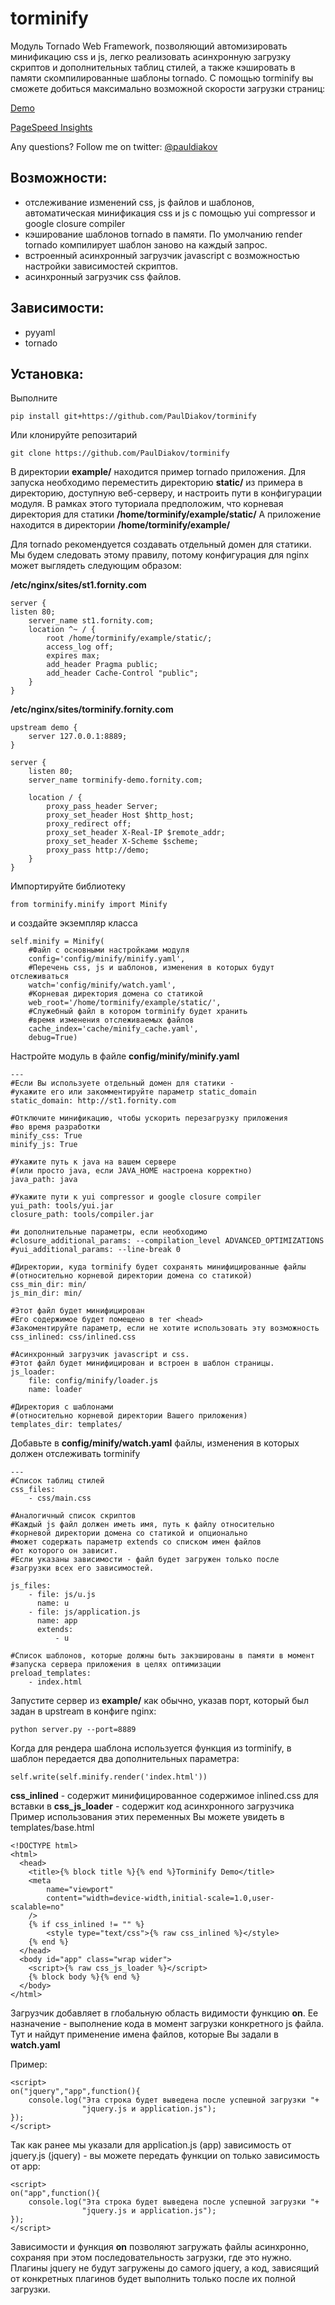 # torminify
Модуль Tornado Web Framework, позволяющий автомизировать минификацию css и js, легко реализовать асинхронную загрузку скриптов и дополнительных таблиц стилей, а также кэшировать в памяти скомпилированные шаблоны tornado.
С помощью torminify вы сможете добиться максимально возможной скорости загрузки страниц: 

[Demo](http://torminify.fornity.com/)

[PageSpeed Insights](https://developers.google.com/speed/pagespeed/insights/?url=http%3A%2F%2Ftorminify.fornity.com%2F&tab=mobile)

Any questions? Follow me on twitter: [@pauldiakov](http://twitter.com/pauldiakov)

## Возможности:
- отслеживание изменений css, js файлов и шаблонов, автоматическая минификация css и js с помощью yui compressor и google closure compiler
- кэширование шаблонов tornado в памяти. По умолчанию render tornado компилирует шаблон заново на каждый запрос.
- встроенный асинхронный загрузчик javascript с возможностью настройки зависимостей скриптов.
- асинхронный загрузчик css файлов.

## Зависимости:
- pyyaml
- tornado

## Установка:
Выполните 
```
pip install git+https://github.com/PaulDiakov/torminify
```
Или клонируйте репозитарий
```
git clone https://github.com/PaulDiakov/torminify
```

В директории **example/** находится пример tornado приложения. Для запуска необходимо переместить директорию **static/** из примера в директорию, доступную веб-серверу, и настроить пути в конфигурации модуля.
В рамках этого туториала предположим, что корневая директория для статики
**/home/torminify/example/static/**
А приложение находится в директории
**/home/torminify/example/**

Для tornado рекомендуется создавать отдельный домен для статики. Мы будем следовать этому правилу, потому конфигурация для nginx может выглядеть следующим образом:

**/etc/nginx/sites/st1.fornity.com**

```
server {
listen 80;
    server_name st1.fornity.com;
    location ^~ / {
        root /home/torminify/example/static/;
		access_log off;
        expires max;
        add_header Pragma public;
        add_header Cache-Control "public";
    }
}
```

**/etc/nginx/sites/torminify.fornity.com**

```
upstream demo {
    server 127.0.0.1:8889;
}

server {
    listen 80;
    server_name torminify-demo.fornity.com;
    
    location / {
        proxy_pass_header Server;
        proxy_set_header Host $http_host;
        proxy_redirect off;
        proxy_set_header X-Real-IP $remote_addr;
        proxy_set_header X-Scheme $scheme;
        proxy_pass http://demo;
    }
}
```

Импортируйте библиотеку

```
from torminify.minify import Minify
```

и создайте экземпляр класса 

```
self.minify = Minify(
	#Файл с основными настройками модуля
    config='config/minify/minify.yaml',
    #Перечень css, js и шаблонов, изменения в которых будут отслеживаться
    watch='config/minify/watch.yaml',
    #Корневая директория домена со статикой
    web_root='/home/torminify/example/static/',
    #Служебный файл в котором torminify будет хранить 
    #время изменения отслеживаемых файлов
    cache_index='cache/minify_cache.yaml',
    debug=True)
```

Настройте модуль в файле **config/minify/minify.yaml**

```
---
#Если Вы используете отдельный домен для статики - 
#укажите его или закомментируйте параметр static_domain
static_domain: http://st1.fornity.com

#Отключите минификацию, чтобы ускорить перезагрузку приложения 
#во время разработки
minify_css: True
minify_js: True

#Укажите путь к java на вашем сервере 
#(или просто java, если JAVA_HOME настроена корректно)
java_path: java

#Укажите пути к yui compressor и google closure compiler
yui_path: tools/yui.jar
closure_path: tools/compiler.jar

#и дополнительные параметры, если необходимо
#closure_additional_params: --compilation_level ADVANCED_OPTIMIZATIONS
#yui_additional_params: --line-break 0

#Директории, куда torminify будет сохранять минифицированные файлы 
#(относительно корневой директории домена со статикой)
css_min_dir: min/
js_min_dir: min/

#Этот файл будет минифицирован 
#Его содержимое будет помещено в тег <head> 
#Закоментируйте параметр, если не хотите использовать эту возможность
css_inlined: css/inlined.css

#Асинхронный загрузчик javascript и css. 
#Этот файл будет минифицирован и встроен в шаблон страницы.
js_loader: 
    file: config/minify/loader.js
    name: loader

#Директория с шаблонами 
#(относительно корневой директории Вашего приложения)
templates_dir: templates/
```

Добавьте в **config/minify/watch.yaml** файлы, изменения в которых должен отслеживать torminify

```
---
#Список таблиц стилей
css_files:
    - css/main.css

#Аналогичный список скриптов
#Каждый js файл должен иметь имя, путь к файлу относительно 
#корневой директории домена со статикой и опционально 
#может содержать параметр extends со списком имен файлов 
#от которого он зависит.
#Если указаны зависимости - файл будет загружен только после 
#загрузки всех его зависимостей.

js_files:
    - file: js/u.js
      name: u
    - file: js/application.js
      name: app
      extends:
          - u

#Список шаблонов, которые должны быть закэшированы в памяти в момент 
#запуска сервера приложения в целях оптимизации
preload_templates:
    - index.html
```

Запустите сервер из **example/** как обычно, указав порт, который был задан в upstream в конфиге nginx:

```
python server.py --port=8889
```

Когда для рендера шаблона используется функция из torminify, в шаблон передается два дополнительных параметра:

```
self.write(self.minify.render('index.html'))
```
**css_inlined** - содержит минифицированное содержимое inlined.css для вставки в <head>
**css_js_loader** - содержит код асинхронного загрузчика
Пример использования этих переменных Вы можете увидеть в templates/base.html

```
<!DOCTYPE html>
<html>
  <head>
    <title>{% block title %}{% end %}Torminify Demo</title>
    <meta 
    	name="viewport" 
    	content="width=device-width,initial-scale=1.0,user-scalable=no" 
    />
    {% if css_inlined != "" %}
    	<style type="text/css">{% raw css_inlined %}</style>
    {% end %}
  </head>
  <body id="app" class="wrap wider">
  	<script>{% raw css_js_loader %}</script>
    {% block body %}{% end %}
  </body>
</html>
```

Загрузчик добавляет в глобальную область видимости функцию **on**.
Ее назначение - выполнение кода в момент загрузки конкретного js файла.
Тут и найдут применение имена файлов, которые Вы задали в **watch.yaml**

Пример:

```
<script>
on("jquery","app",function(){
	console.log("Эта строка будет выведена после успешной загрузки "+
				"jquery.js и application.js");
});
</script>
```

Так как ранее мы указали для application.js (app) зависимость от jquery.js (jquery) - вы можете передать функции on только зависимость от app:

```
<script>
on("app",function(){
	console.log("Эта строка будет выведена после успешной загрузки "+
				"jquery.js и application.js");
});
</script>
```

Зависимости и функция **on** позволяют загружать файлы асинхронно, сохраняя при этом последовательность загрузки, где это нужно. Плагины jquery не будут загружены до самого jquery, а код, зависящий от конкретных плагинов будет выполнить только после их полной загрузки.